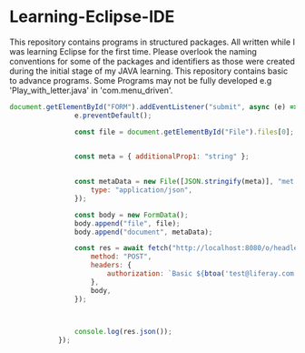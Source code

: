 # Learning-Eclipse-IDE
This repository contains programs in structured packages. All written while I was learning Eclipse for the first time.
Please overlook the naming conventions for some of the packages and identifiers as those were created during the initial stage of my JAVA learning.
This repository contains basic to advance programs.
Some Programs may not be fully developed e.g 'Play_with_letter.java' in 'com.menu_driven'.


```javascript
document.getElementById("FORM").addEventListener("submit", async (e) => {
                e.preventDefault();

                const file = document.getElementById("File").files[0];

                
                const meta = { additionalProp1: "string" };

                
                const metaData = new File([JSON.stringify(meta)], "met.json", {
                    type: "application/json",
                });

                const body = new FormData();
                body.append("file", file);
                body.append("document", metaData);

                const res = await fetch("http://localhost:8080/o/headless-delivery/v1.0/sites/20121/documents", {
                    method: "POST",
                    headers: {
                        authorization: `Basic ${btoa('test@liferay.com:learn')}`,
                    },
                    body,
                });

                

                console.log(res.json());
            });

```
